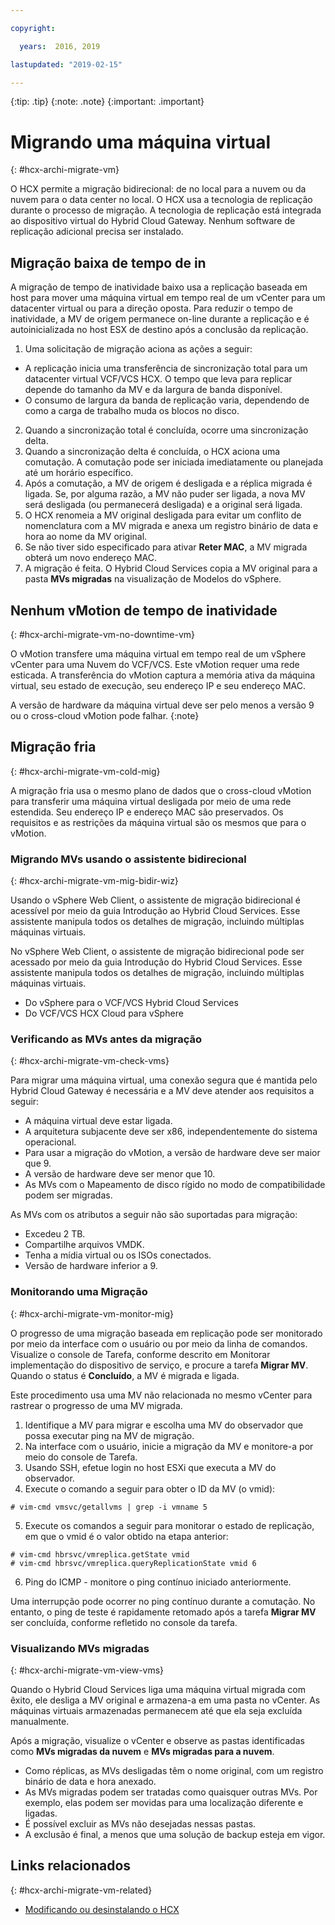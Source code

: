 ```yaml
---

copyright:

  years:  2016, 2019

lastupdated: "2019-02-15"

---
```


{:tip: .tip}
{:note: .note}
{:important: .important}

# Migrando uma máquina virtual
{: #hcx-archi-migrate-vm}

O HCX permite a migração bidirecional: de no local para a nuvem ou da nuvem para o data center no local. O HCX usa a tecnologia de replicação durante o processo de migração. A tecnologia de replicação está integrada ao dispositivo virtual do Hybrid Cloud Gateway. Nenhum software de replicação adicional precisa ser instalado.

## Migração baixa de tempo de in

A migração de tempo de inatividade baixo usa a replicação baseada em host para mover uma máquina virtual em tempo real de um vCenter para um datacenter virtual ou para a direção oposta. Para reduzir o tempo de inatividade, a MV de origem permanece on-line durante a replicação e é autoinicializada no host ESX de destino após a conclusão da replicação.

1. Uma solicitação de migração aciona as ações a seguir:
  * A replicação inicia uma transferência de sincronização total para um datacenter virtual VCF/VCS HCX. O tempo que leva para replicar depende do tamanho da MV e da largura de banda disponível.
  * O consumo de largura da banda de replicação varia, dependendo de como a carga de trabalho muda os blocos no disco.
2. Quando a sincronização total é concluída, ocorre uma sincronização delta.
3. Quando a sincronização delta é concluída, o HCX aciona uma comutação. A comutação pode ser iniciada imediatamente ou planejada até um horário específico.
4. Após a comutação, a MV de origem é desligada e a réplica migrada é ligada. Se, por alguma razão, a MV não puder ser ligada, a nova MV será desligada (ou permanecerá desligada) e a original será ligada.
5. O HCX renomeia a MV original desligada para evitar um conflito de nomenclatura com a MV migrada e anexa um registro binário de data e hora ao nome da MV original.
6. Se não tiver sido especificado para ativar **Reter MAC**, a MV migrada obterá um novo endereço MAC.
7. A migração é feita. O Hybrid Cloud Services copia a MV original para a pasta **MVs migradas** na visualização de Modelos do vSphere.

## Nenhum vMotion de tempo de inatividade
{: #hcx-archi-migrate-vm-no-downtime-vm}

O vMotion transfere uma máquina virtual em tempo real de um vSphere vCenter para uma Nuvem do VCF/VCS. Este vMotion requer uma rede esticada. A transferência do vMotion captura a memória ativa da máquina virtual, seu estado de execução, seu endereço IP e seu endereço MAC.

A versão de hardware da máquina virtual deve ser pelo menos a versão 9 ou o cross-cloud vMotion pode falhar.
{:note}

## Migração fria
{: #hcx-archi-migrate-vm-cold-mig}

A migração fria usa o mesmo plano de dados que o cross-cloud vMotion para transferir uma máquina virtual desligada por meio de uma rede estendida. Seu endereço IP e endereço MAC são preservados. Os requisitos e as restrições da máquina virtual são os mesmos que para o vMotion.

### Migrando MVs usando o assistente bidirecional
{: #hcx-archi-migrate-vm-mig-bidir-wiz}

Usando o vSphere Web Client, o assistente de migração bidirecional é acessível por meio da guia Introdução ao Hybrid Cloud Services. Esse assistente manipula todos os detalhes de migração, incluindo múltiplas máquinas virtuais.

No vSphere Web Client, o assistente de migração bidirecional pode ser acessado por meio da guia Introdução do Hybrid Cloud Services. Esse assistente manipula todos os detalhes de migração, incluindo múltiplas máquinas virtuais.
* Do vSphere para o VCF/VCS Hybrid Cloud Services
* Do VCF/VCS HCX Cloud para vSphere

### Verificando as MVs antes da migração
{: #hcx-archi-migrate-vm-check-vms}

Para migrar uma máquina virtual, uma conexão segura que é mantida pelo Hybrid Cloud Gateway é necessária e a MV deve atender aos requisitos a seguir:
* A máquina virtual deve estar ligada.
* A arquitetura subjacente deve ser x86, independentemente do sistema operacional.
* Para usar a migração do vMotion, a versão de hardware deve ser maior que 9.
* A versão de hardware deve ser menor que 10.
* As MVs com o Mapeamento de disco rígido no modo de compatibilidade podem ser migradas.

As MVs com os atributos a seguir não são suportadas para migração:
* Excedeu 2 TB.
* Compartilhe arquivos VMDK.
* Tenha a mídia virtual ou os ISOs conectados.
* Versão de hardware inferior a 9.

### Monitorando uma Migração
{: #hcx-archi-migrate-vm-monitor-mig}

O progresso de uma migração baseada em replicação pode ser monitorado por meio da interface com o usuário ou por meio da linha de comandos. Visualize o console de Tarefa, conforme descrito em Monitorar implementação do dispositivo de serviço, e procure a tarefa **Migrar MV**. Quando
o status é **Concluído**, a MV é migrada e ligada.

Este procedimento usa uma MV não relacionada no mesmo vCenter para rastrear o progresso de uma MV migrada.

1. Identifique a MV para migrar e escolha uma MV do observador que possa executar ping na MV de migração.
2. Na interface com o usuário, inicie a migração da MV e monitore-a por meio do console de Tarefa.
3. Usando SSH, efetue login no host ESXi que executa a MV do observador.
4. Execute o comando a seguir para obter o ID da MV (o vmid):

  ```
  # vim-cmd vmsvc/getallvms | grep -i vmname 5
  ```

5. Execute os comandos a seguir para monitorar o estado de replicação, em que o vmid é o valor obtido na etapa anterior:

  ```
  # vim-cmd hbrsvc/vmreplica.getState vmid
  # vim-cmd hbrsvc/vmreplica.queryReplicationState vmid 6
  ```

6. Ping do ICMP - monitore o ping contínuo iniciado anteriormente.

Uma interrupção pode ocorrer no ping contínuo durante a comutação. No entanto, o ping de teste é rapidamente retomado
após a tarefa **Migrar MV** ser concluída, conforme refletido no console da tarefa.

### Visualizando MVs migradas
{: #hcx-archi-migrate-vm-view-vms}

Quando o Hybrid Cloud Services liga uma máquina virtual migrada com êxito, ele desliga a MV original e armazena-a em uma pasta no vCenter. As máquinas virtuais armazenadas permanecem até que ela seja excluída manualmente.

Após a migração, visualize o vCenter e observe as pastas identificadas como **MVs migradas da nuvem** e **MVs migradas para a nuvem**.
* Como réplicas, as MVs desligadas têm o nome original, com um registro binário de data e hora anexado.
* As MVs migradas podem ser tratadas como quaisquer outras MVs. Por exemplo, elas podem ser movidas para uma localização
diferente e ligadas.
* É possível excluir as MVs não desejadas nessas pastas.
* A exclusão é final, a menos que uma solução de backup esteja em vigor.

## Links relacionados
{: #hcx-archi-migrate-vm-related}

* [Modificando ou desinstalando o HCX](/docs/services/vmwaresolutions/archiref/hcx-archi?topic=vmware-solutions-hcx-archi-mod-uninstall)
